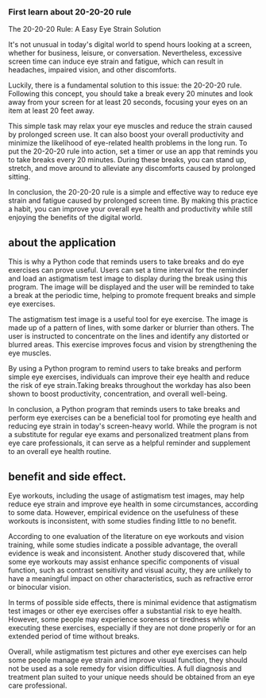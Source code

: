 ### First learn about 20-20-20 rule

The 20-20-20 Rule: A Easy Eye Strain Solution

It's not unusual in today's digital world to spend hours looking at a screen, whether for business, leisure, or conversation. Nevertheless, excessive screen time can induce eye strain and fatigue, which can result in headaches, impaired vision, and other discomforts.

Luckily, there is a fundamental solution to this issue: the 20-20-20 rule. Following this concept, you should take a break every 20 minutes and look away from your screen for at least 20 seconds, focusing your eyes on an item at least 20 feet away.

This simple task may relax your eye muscles and reduce the strain caused by prolonged screen use. It can also boost your overall productivity and minimize the likelihood of eye-related health problems in the long run.
To put the 20-20-20 rule into action, set a timer or use an app that reminds you to take breaks every 20 minutes. During these breaks, you can stand up, stretch, and move around to alleviate any discomforts caused by prolonged sitting.

In conclusion, the 20-20-20 rule is a simple and effective way to reduce eye strain and fatigue caused by prolonged screen time. By making this practice a habit, you can improve your overall eye health and productivity while still enjoying the benefits of the digital world.

## about the application 
This is why a Python code that reminds users to take breaks and do eye exercises can prove useful. Users can set a time interval for the reminder and load an astigmatism test image to display during the break using this program. The image will be displayed and the user will be reminded to take a break at the periodic time, helping to promote frequent breaks and simple eye exercises.

The astigmatism test image is a useful tool for eye exercise. The image is made up of a pattern of lines, with some darker or blurrier than others. The user is instructed to concentrate on the lines and identify any distorted or blurred areas. This exercise improves focus and vision by strengthening the eye muscles.

By using a Python program to remind users to take breaks and perform simple eye exercises, individuals can improve their eye health and reduce the risk of eye strain.Taking breaks throughout the workday has also been shown to boost productivity, concentration, and overall well-being.

In conclusion, a Python program that reminds users to take breaks and perform eye exercises can be a beneficial tool for promoting eye health and reducing eye strain in today's screen-heavy world. While the program is not a substitute for regular eye exams and personalized treatment plans from eye care professionals, it can serve as a helpful reminder and supplement to an overall eye health routine.

##  benefit and side effect.
 Eye workouts, including the usage of astigmatism test images, may help reduce eye strain and improve eye health in some circumstances, according to some data. However, empirical evidence on the usefulness of these workouts is inconsistent, with some studies finding little to no benefit.

According to one evaluation of the literature on eye workouts and vision training, while some studies indicate a possible advantage, the overall evidence is weak and inconsistent. Another study discovered that, while some eye workouts may assist enhance specific components of visual function, such as contrast sensitivity and visual acuity, they are unlikely to have a meaningful impact on other characteristics, such as refractive error or binocular vision.

In terms of possible side effects, there is minimal evidence that astigmatism test images or other eye exercises offer a substantial risk to eye health. However, some people may experience soreness or tiredness while executing these exercises, especially if they are not done properly or for an extended period of time without breaks.

Overall, while astigmatism test pictures and other eye exercises can help some people manage eye strain and improve visual function, they should not be used as a sole remedy for vision difficulties. A full diagnosis and treatment plan suited to your unique needs should be obtained from an eye care professional.
